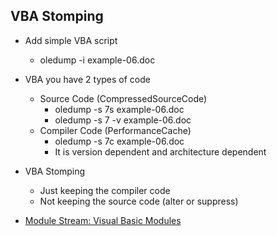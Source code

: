 ## VBA Stomping

- Add simple VBA script
	- oledump -i example-06.doc
	
- VBA you have 2 types of code
	- Source Code (CompressedSourceCode)
		- oledump -s 7s example-06.doc
		- oledump -s 7 -v example-06.doc
	- Compiler Code (PerformanceCache)
		- oledump -s 7c example-06.doc
		- It is version dependent and architecture dependent

- VBA Stomping
	- Just keeping the compiler code
	- Not keeping the source code (alter or suppress)
	
- [Module Stream: Visual Basic Modules](https://docs.microsoft.com/en-us/openspecs/office_file_formats/ms-ovba/c66b58a6-f8ba-4141-9382-0612abce9926)

